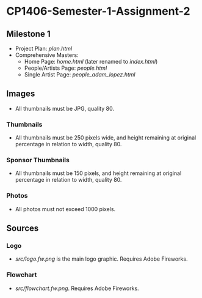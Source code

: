 # CP1406-Semester-1-Assignment-2

## Milestone 1
 * Project Plan: *plan.html*
 * Comprehensive Masters:
   * Home Page: *home.html* (later renamed to *index.html*)
   * People/Artists Page: *people.html*
   * Single Artist Page: *people_adam_lopez.html*

## Images
 * All thumbnails must be JPG, quality 80.

### Thumbnails
 * All thumbnails must be 250 pixels wide, and height remaining at original percentage in relation to width, quality 80.

### Sponsor Thumbnails
 * All thumbnails must be 150 pixels, and height remaining at original percentage in relation to width, quality 80.

### Photos
 * All photos must not exceed 1000 pixels.

## Sources

### Logo
 * *src/logo.fw.png* is the main logo graphic. Requires Adobe Fireworks.

### Flowchart
 * *src/flowchart.fw.png*. Requires Adobe Fireworks.